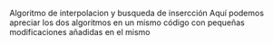 Algoritmo de interpolacion y busqueda de insercción
Aquí podemos apreciar los dos algoritmos en un mismo código con pequeñas modificaciones añadidas en el mismo

